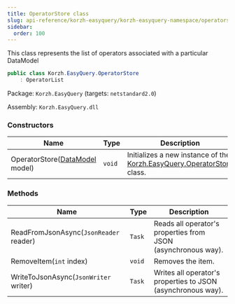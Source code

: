 ```yaml
---
title: OperatorStore class
slug: api-reference/korzh-easyquery/korzh-easyquery-namespace/operatorstore-class
sidebar:
  order: 100
---
```


This class represents the list of operators associated with a particular DataModel
```csharp
public class Korzh.EasyQuery.OperatorStore
    : OperatorList

```
Package: `Korzh.EasyQuery` (targets: `netstandard2.0`)

Assembly: `Korzh.EasyQuery.dll`

### Constructors

| Name | Type | Description | 
| --- | --- | --- | 
| OperatorStore([DataModel](/easyquery/docs/api-reference/korzh-easyquery/korzh-easyquery-namespace/datamodel-class) model) | `void` | Initializes a new instance of the [Korzh.EasyQuery.OperatorStore](/easyquery/docs/api-reference/korzh-easyquery/korzh-easyquery-namespace/operatorstore-class) class. | 


### Methods

| Name | Type | Description | 
| --- | --- | --- | 
| ReadFromJsonAsync(`JsonReader` reader) | `Task` | Reads all operator's properties from JSON (asynchronous way). | 
| RemoveItem(`int` index) | `void` | Removes the item. | 
| WriteToJsonAsync(`JsonWriter` writer) | `Task` | Writes all operator's properties to JSON (asynchronous way). |
